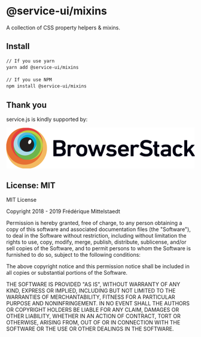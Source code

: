 # @service-ui/mixins

A collection of CSS property helpers & mixins.

## Install

```sh
// If you use yarn
yarn add @service-ui/mixins

// If you use NPM
npm install @service-ui/mixins
```

## Thank you

service.js is kindly supported by:

<a href="https://www.browserstack.com" title="BrowserStack">
  <picture>
    <source srcset="./media/browserstack/Browserstack-logo.svg" type="image/svg+xml">
    <img src="./media/browserstack/Browserstack-logo@2x.png" alt="Browserstack">
  </picture>
</a>

## License: MIT

MIT License

Copyright 2018 - 2019 Frédérique Mittelstaedt

Permission is hereby granted, free of charge, to any person obtaining a copy of
this software and associated documentation files (the "Software"), to deal in
the Software without restriction, including without limitation the rights to
use, copy, modify, merge, publish, distribute, sublicense, and/or sell copies of
the Software, and to permit persons to whom the Software is furnished to do so,
subject to the following conditions:

The above copyright notice and this permission notice shall be included in all
copies or substantial portions of the Software.

THE SOFTWARE IS PROVIDED "AS IS", WITHOUT WARRANTY OF ANY KIND, EXPRESS OR
IMPLIED, INCLUDING BUT NOT LIMITED TO THE WARRANTIES OF MERCHANTABILITY, FITNESS
FOR A PARTICULAR PURPOSE AND NONINFRINGEMENT. IN NO EVENT SHALL THE AUTHORS OR
COPYRIGHT HOLDERS BE LIABLE FOR ANY CLAIM, DAMAGES OR OTHER LIABILITY, WHETHER
IN AN ACTION OF CONTRACT, TORT OR OTHERWISE, ARISING FROM, OUT OF OR IN
CONNECTION WITH THE SOFTWARE OR THE USE OR OTHER DEALINGS IN THE SOFTWARE.
